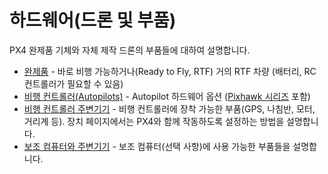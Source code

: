 # 하드웨어(드론 및 부품)

PX4 완제품 기체와 자체 제작 드론의 부품들에 대하여 설명합니다.

* [완제품](../complete_vehicles/README.md) - 바로 비행 가능하거나(Ready to Fly, RTF) 거의 RTF 차량 (배터리, RC 컨트롤러가 필요할 수 있음)
* [비행 컨트롤러(Autopilots)](../flight_controller/README.md) - Autopilot 하드웨어 옵션 ([Pixhawk 시리즈](../flight_controller/pixhawk_series.md) 포함)
* [비행 컨트롤러 주변기기](../peripherals/README.md) - 비행 컨트롤러에 장착 가능한 부품(GPS, 나침반, 모터, 거리계 등). 장치 페이지에서는 PX4와 함께 작동하도록  설정하는 방법을 설명합니다.
* [ 보조 컴퓨터와 주변기기](../peripherals/companion_computer_peripherals.md) - 보조 컴퓨터(선택 사항)에 사용 가능한 부품들을 설명합니다.
